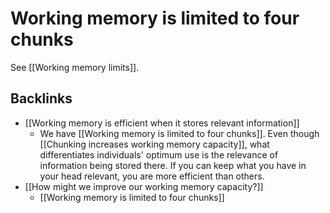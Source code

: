 # Working memory is limited to four chunks
See [[Working memory limits]].

## Backlinks
* [[Working memory is efficient when it stores relevant information]]
	* We have [[Working memory is limited to four chunks]]. Even though [[Chunking increases working memory capacity]], what differentiates individuals' optimum use is the relevance of information being stored there. If you can keep what you have in your head relevant, you are more efficient than others.
* [[How might we improve our working memory capacity?]]
	* [[Working memory is limited to four chunks]]

<!-- #evergreen -->

<!-- {BearID:D0B5839C-DEFD-427E-B497-C55D54134CA3-54416-00000AE4D57C1E95} -->
